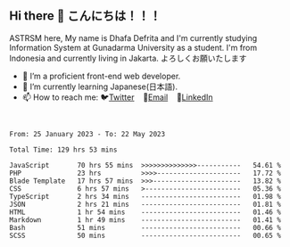 ## Hi there 👋 こんにちは！！！
ASTRSM here, My name is Dhafa Defrita and I'm currently studying Information System at Gunadarma University as a student. I'm from Indonesia and currently living in Jakarta. よろしくお願いたします

- 🔭 I’m a proficient front-end web developer.
- 🌱 I’m currently learning Japanese(日本語).
- 📫 How to reach me: 🐦[Twitter](https://twitter.com/0_astrsm)&nbsp;&nbsp;&nbsp;&nbsp;📧[Email](ddefrito84@gmail.com)&nbsp;&nbsp;&nbsp;&nbsp;💼[LinkedIn](https://www.linkedin.com/in/dhafa-defrita-rama-yudistira-9357a9229/)
<br>
<!-- <p align="left">
<a href="https://github.com/ASTRSM">
  <img height="180em" src="https://github-readme-stats-eight-theta.vercel.app/api?username=ASTRSM&show_icons=true&theme=dracula&include_all_commits=true&count_private=true"/>
  <img height="180em" src="https://github-readme-stats-eight-theta.vercel.app/api/top-langs/?username=ASTRSM&layout=compact&langs_count=8&theme=dracula"/>
</a>
</p> -->

<!--START_SECTION:waka-->

```text
From: 25 January 2023 - To: 22 May 2023

Total Time: 129 hrs 53 mins

JavaScript       70 hrs 55 mins  >>>>>>>>>>>>>>-----------   54.61 %
PHP              23 hrs          >>>>---------------------   17.72 %
Blade Template   17 hrs 57 mins  >>>----------------------   13.82 %
CSS              6 hrs 57 mins   >------------------------   05.36 %
TypeScript       2 hrs 34 mins   -------------------------   01.98 %
JSON             2 hrs 21 mins   -------------------------   01.81 %
HTML             1 hr 54 mins    -------------------------   01.46 %
Markdown         1 hr 49 mins    -------------------------   01.41 %
Bash             51 mins         -------------------------   00.66 %
SCSS             50 mins         -------------------------   00.65 %
```

<!--END_SECTION:waka-->
